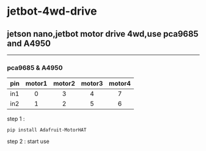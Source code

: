 # jetbot-4wd-drive

## jetson nano,jetbot motor drive 4wd,use pca9685 and A4950

---

### pca9685 & A4950
pin|motor1|motor2|motor3|motor4
---|:---:|:---:|:---:|:---:
in1|0|3|4|7
in2|1|2|5|6



step 1 : 
```
pip install Adafruit-MotorHAT
```
step 2 : 
start use
